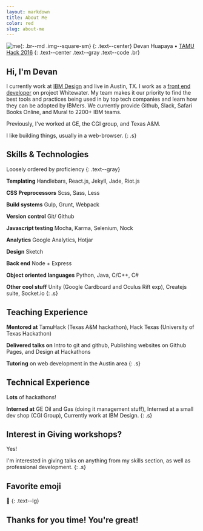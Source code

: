 ```yaml
---
layout: markdown
title: About Me
color: red
slug: about-me
---
```


![me](http://i.imgur.com/0ieHv84.png){: .br--md .img--square-sm}
{: .text--center}
Devan Huapaya • <a href="http://tamuhack.com" class="text--gray">TAMU Hack 2016</a>
{: .text--center .text--gray .text--code .br}

## Hi, I'm Devan
I currently work at [IBM Design](http://www.ibm.com/design/) and live in
Austin, TX. I work as a [front end developer](http://i.imgur.com/bA3Rn7E.gif)
on project Whitewater. My team makes it our priority to find the best tools
and practices being used in by top tech companies and learn how they can be adopted
by IBMers. We currently provide Github, Slack, Safari Books Online, and Mural
to 2200+ IBM teams.

Previously, I've worked at GE, the CGI group, and Texas A&M.

I like building things, usually in a web-browser.
{: .s}

## Skills & Technologies
Loosely ordered by proficiency
{: .text--gray}

<strong class="text--blue">Templating</strong> Handlebars, React.js, Jekyll, Jade, Riot.js

<strong class="text--blue">CSS Preprocessors</strong> Scss, Sass, Less

<strong class="text--blue">Build systems</strong> Gulp, Grunt, Webpack

<strong class="text--blue">Version control</strong> Git/ Github

<strong class="text--blue">Javascript testing</strong> Mocha, Karma, Selenium, Nock

<strong class="text--blue">Analytics</strong> Google Analytics, Hotjar

<strong class="text--blue">Design</strong> Sketch

<strong class="text--blue">Back end</strong> Node + Express

<strong class="text--blue">Object oriented languages</strong> Python, Java, C/C++, C#

<strong class="text--blue">Other cool stuff</strong> Unity (Google Cardboard and Oculus Rift exp), Createjs suite, Socket.io
{: .s}

## Teaching Experience

<strong class="text--blue">Mentored at</strong> TamuHack (Texas A&M hackathon), Hack Texas (University of Texas Hackathon)

<strong class="text--blue">Delivered talks on</strong> Intro to git and github, Publishing websites on Github Pages, and Design at Hackathons

<strong class="text--blue">Tutoring</strong> on web development in the Austin area
{: .s}

## Technical Experience

<strong class="text--blue">Lots</strong> of hackathons!

<strong class="text--blue">Interned at</strong> GE Oil and Gas (doing it management stuff), Interned at a small dev shop (CGI Group), Currently work at IBM Design.
{: .s}

## Interest in Giving workshops?

Yes!

I'm interested in giving talks on anything from my skills section, as well as professional development.
{: .s}

## Favorite emoji
🙏
{: .text--lg}


## Thanks for you time! <strong class="text--blue">You're great!</strong>
